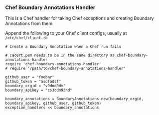 ### Chef Boundary Annotations Handler

This is a Chef handler for taking Chef exceptions and creating Boundary Annotations from them

Append the following to your Chef client configs, usually at `/etc/chef/client.rb`

    # Create a Boundary Annotation when a Chef run fails

    # cacert.pem needs to be in the same directory as chef-boundary-annotations-handler
    require 'chef-boundary-annotations-handler'
    # require '/path/to/chef-boundary-annotations-handler'

    github_user = "foobar"
    github_token = "asdfadsf"
    boundary_orgid = "v9dnd9dm"
    boundary_apikey = "cs3odm93nd"

    boundary_annotations = BoundaryAnnotations.new(boundary_orgid, boundary_apikey, github_user, github_token)
    exception_handlers << boundary_annotations